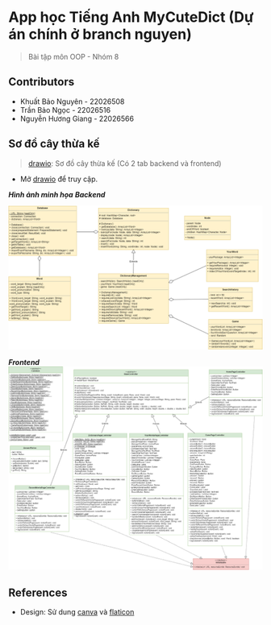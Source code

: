 # App học Tiếng Anh MyCuteDict (Dự án chính ở branch nguyen)
>Bài tập môn OOP - Nhóm 8

## Contributors
- Khuất Bảo Nguyên - 22026508
- Trần Bảo Ngọc - 22026516
- Nguyễn Hương Giang - 22026566

## Sơ đồ cây thừa kế
>[drawio](https://drive.google.com/file/d/1tqFMMrJH-Wwlo196BQFnD1s2UjnQV4Is/view?usp=sharing): Sơ đồ cây thừa kế (Có 2 tab backend và frontend)
- Mở [drawio](https://app.diagrams.net/#G1tqFMMrJH-Wwlo196BQFnD1s2UjnQV4Is) để truy cập.

***Hình ảnh minh họa***
***Backend***

![Backend](dictionary-Backend.drawio.png)

***Frontend***
![Frontend](dictionary-Frontend.drawio.png)

## References
- Design: Sử dung [canva](https://www.canva.com/) và [flaticon](https://www.flaticon.com/)
